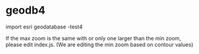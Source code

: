 # geodb4
import esri geodatabase -test4

If the max zoom is the same with or only one larger than the min zoom, please edit index.js. (We are editing the min zoom based on contour values)


